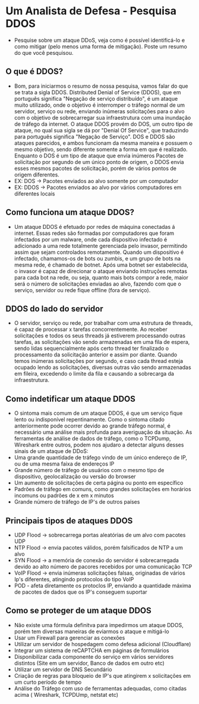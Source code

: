 # Um Analista de Defesa - Pesquisa DDOS
- Pesquise sobre um ataque DDoS, veja como é possível identificá-lo e como mitigar (pelo menos uma forma de mitigação). 
Poste um resumo do que você pesquisou.

## O que é DDOS?
- Bom, para iniciarmos o resumo de nossa pesquisa, vamos falar do que se trata a sigla DDOS. Distributed Denial of Service (DDOS), que em português significa "Negação de serviço distribuído", é um ataque muito utilizado, onde o objetivo é interromper o tráfego normal de um servidor, serviço ou rede, enviando inúmeras solicitações para o alvo com o objetivo de sobrecarregar sua infraestrutura com uma inundação de tráfego da internet. O ataque DDOS provém do DOS, um outro tipo de ataque, no qual sua sigla se dá por "Denial Of Service", que traduzindo para português significa "Negação de Serviço". DOS e DDOS são ataques parecidos, e ambos funcionam da mesma maneira e possuem o mesmo objetivo, sendo diferente somente a forma em que é realizado. Enquanto o DOS é um tipo de ataque que envia inúmeros Pacotes de solicitação por segundo de um único ponto de origem, o DDOS envia esses mesmos pacotes de solicitação, porém de vários pontos de origem diferentes.
- EX: DOS -> Pacotes enviados ao alvo somente por um computador
- EX: DDOS -> Pacotes enviados ao alvo por vários computadores em diferentes locais

## Como funciona um ataque DDOS?
- Um ataque DDOS é efetuado por redes de máquina conectadas á internet. Essas redes são formadas por computadores que foram
infectados por um malware, onde cada dispositivo infectado é adicionado a uma rede totalmente gerenciada pelo invasor,
permitindo assim que sejam controlados remotamente. Quando um dispositivo é infectado, chamamos-os de bots ou zumbis, e um grupo de bots na mesma rede, é chamado de botnet. Após uma botnet ser estabelecida, o invasor é capaz de direcionar o ataque enviando instruções remotas para cada bot na rede, ou seja, quanto mais bots compor a rede, maior será o número de solicitações enviadas ao alvo, fazendo com que o serviço, servidor ou rede fique offline (fora de serviço).

## DDOS do lado do servidor
- O servidor, serviço ou rede, por trabalhar com uma estrutura de threads, é capaz de processar x tarefas 
concorrentemente. Ao receber solicitações e todos os seus threads já estiverem processando outras tarefas, as solicitações 
vão sendo armazenadas em uma fila de espera, sendo lidas sequencialmente após certo thread ter finalizado o 
processamento da solicitação anterior e assim por diante. Quando temos inúmeras solicitações por segundo, e caso cada thread esteja ocupado lendo as solicitações, diversas outras vão sendo armazenadas em fileira, excedendo o limite da fila e causando a sobrecarga da infraestrutura.

## Como indetificar um ataque DDOS
- O sintoma mais comum de um ataque DDOS, é que um serviço fique lento ou indisponível repentinamente. Como o sintoma citado
anteriormente pode ocorrer devido ao grande tráfego normal, é necessário uma análise mais profunda para averiguação da situação.
As ferramentas de análise de dados de tráfego, como o TCPDump, Wireshark entre outros, podem nos ajudaro a detectar alguns 
desses sinais de um ataque de DDoS:
- Uma grande quantidade de tráfego vindo de um único endereço de IP, ou de uma mesma faixa de endereços IP
- Grande número de tráfego de usuários com o mesmo tipo de dispositivo, geolocalização ou versão do browser
- Um aumento de solicitações de certa página ou ponto em específico
- Padrões de tráfego em comuns, como grandes solicitações em horários incomuns ou padrões de x em x minutos
- Grande número de tráfego de IP's de outros países

## Principais tipos de ataques DDOS
- UDP Flood -> sobrecarrega portas aleatórias de um alvo com pacotes UDP
- NTP Flood -> envia pacotes válidos, porém falsificados de NTP a um alvo
- SYN Flood -> a memória de conexão do servidor é sobrecarregada devido ao alto número de pacores recebidos por uma comunicação TCP
- VoIP Flood -> envia inúmeras solicitações falsas, originadas de vários Ip's diferentes, atingindo protocolos do tipo VoIP
- POD - afeta diretamente os protoclos IP, enviando a quantidade máxima de pacotes de dados que os IP's conseguem suportar

## Como se proteger de um ataque DDOS
- Não existe uma fórmula definitva para impedirmos um ataque DDOS, porém tem diversas maneiras de eviarmos o ataque e mitigá-lo
- Usar um Firewall para gerenciar as conexões
- Utilizar um servidor de hospedagem como defesa adicional (Cloudflare)
- Integrar um sistema de reCAPTCHA em páginas de formulários
- Disponibilizar cada componente do serviço em vários servidores distintos (Site em um servidor, Banco de dados em outro etc)
- Utilizar um servidor de DNS Secundário
- Criação de regras para bloqueio de IP's que atingirem x solicitações em um curto período de tempo
- Análise do Tráfego com uso de ferramentas adequadas, como citadas acima ( Wireshark, TCPDUmp, netstat etc)
